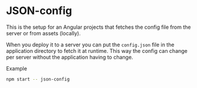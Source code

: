 # JSON-config

This is the setup for an Angular projects that fetches the config file from the server or from assets (locally).

When you deploy it to a server you can put the `config.json` file in the application directory to fetch it at runtime. This way the config can change per server without the application having to change.

Example
```bash
npm start -- json-config
```
